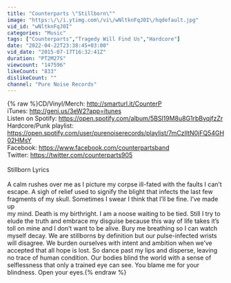```yaml
---
title: "Counterparts \"Stillborn\""
image: "https:\/\/i.ytimg.com\/vi\/wNltknFqJ0I\/hqdefault.jpg"
vid_id: "wNltknFqJ0I"
categories: "Music"
tags: ["Counterparts","Tragedy Will Find Us","Hardcore"]
date: "2022-04-22T23:38:45+03:00"
vid_date: "2015-07-17T16:32:41Z"
duration: "PT2M27S"
viewcount: "147596"
likeCount: "833"
dislikeCount: ""
channel: "Pure Noise Records"
---
```

{% raw %}CD/Vinyl/Merch: <a rel="nofollow" target="blank" href="http://smarturl.it/CounterP">http://smarturl.it/CounterP</a><br />iTunes: <a rel="nofollow" target="blank" href="http://geni.us/3eW2?app=itunes">http://geni.us/3eW2?app=itunes</a><br />Listen on Spotify: <a rel="nofollow" target="blank" href="https://open.spotify.com/album/5BSl19M8u8G1rbBvqjfzZr">https://open.spotify.com/album/5BSl19M8u8G1rbBvqjfzZr</a><br />Hardcore/Punk playlist: <a rel="nofollow" target="blank" href="https://open.spotify.com/user/purenoiserecords/playlist/7mCzIltN0jFQ54GH02HMsY">https://open.spotify.com/user/purenoiserecords/playlist/7mCzIltN0jFQ54GH02HMsY</a><br />Facebook: <a rel="nofollow" target="blank" href="https://www.facebook.com/counterpartsband">https://www.facebook.com/counterpartsband</a><br />Twitter: <a rel="nofollow" target="blank" href="https://twitter.com/counterparts905">https://twitter.com/counterparts905</a><br /><br />Stillborn Lyrics<br /><br />A calm rushes over me as I picture my corpse ill-fated with the faults I can’t escape. A sigh of relief used to signify the blight that infects the last few fragments of my skull. Sometimes I swear I think that I’ll be fine. I’ve made up<br />my mind. Death is my birthright. I am a noose waiting to be tied. Still I try to elude the truth and embrace my disguise because this way of life takes it’s toll on mine and I don’t want to be alive. Bury me breathing so I can watch myself decay. We are stillborns by definition but our pulse-infected wrists will disagree. We burden ourselves with intent and ambition when we’ve accepted that all hope is lost. So dance past my lips and disperse, leaving no trace of human condition. Our bodies blind the world with a sense of selflessness that only a trained eye can see. You blame me for your blindness. Open your eyes.{% endraw %}
